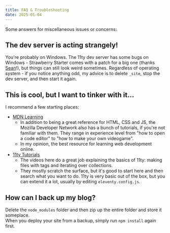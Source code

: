 ```yaml
---
title: FAQ & Troubleshooting
date: 2025-01-04
---
```

Some answers for miscellaneous issues or concerns:

## The dev server is acting strangely!
You're probably on Windows. The 11ty dev server has some bugs on Windows - Strawberry Starter comes with a patch for a big one (thanks [Sean](https://seans.site/)!), but things can still look weird sometimes. Regardless of operating system - if you notice anything odd, my advice is to delete `_site`, stop the dev server, and then start it again.

## This is cool, but I want to tinker with it...
I recommend a few starting places:
- [MDN Learning](https://developer.mozilla.org/en-US/docs/Learn_web_development)
    - In addition to being a great reference for HTML, CSS and JS, the Mozilla Developer Network also has a bunch of tutorials, if you're not familiar with them. They range in experience level from "how to open a code editor" to "how to make your own videogame".
    - In my opinion, the best resource for learning web development online.
- [11ty Tutorials](https://www.11ty.dev/docs/tutorials/)
    - The videos here do a great job explaining the basics of 11ty: making files with tags and iterating over collections.
    - They mostly scratch the surface, but it's good to start here and then search what you want to do. 11ty is very basic out of the box, but you can extend it a lot, usually by editing `eleventy.config.js`.

## How can I back up my blog?
Delete the `node_modules` folder and then zip up the entire folder and store it someplace.  
When you deploy your site from a backup, simply run `npm install` again first.


